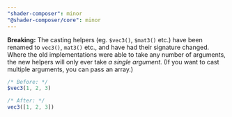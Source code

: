 ```yaml
---
"shader-composer": minor
"@shader-composer/core": minor
---
```


**Breaking:** The casting helpers (eg. `$vec3()`, `$mat3()` etc.) have been renamed to `vec3()`, `mat3()` etc., and have had their signature changed. Where the old implementations were able to take any number of arguments, the new helpers will only ever take _a single argument_. (If you want to cast multiple arguments, you can pass an array.)

```js
/* Before: */
$vec3(1, 2, 3)

/* After: */
vec3([1, 2, 3])
```
